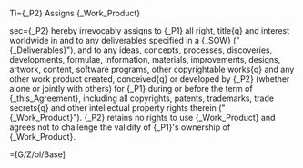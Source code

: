 Ti={_P2} Assigns {_Work_Product}

sec={_P2} hereby irrevocably assigns to {_P1} all right, title{q} and interest worldwide in and to any deliverables specified in a {_SOW} ("{_Deliverables}"), and to any ideas, concepts, processes, discoveries, developments, formulae, information, materials, improvements, designs, artwork, content, software programs, other copyrightable works{q} and any other work product created, conceived{q} or developed by {_P2} (whether alone or jointly with others) for {_P1} during or before the term of {_this_Agreement}, including all copyrights, patents, trademarks, trade secrets{q} and other intellectual property rights therein ("{_Work_Product}").  {_P2} retains no rights to use {_Work_Product} and agrees not to challenge the validity of {_P1}'s ownership of {_Work_Product}.

=[G/Z/ol/Base]
